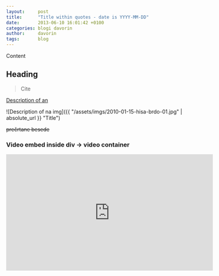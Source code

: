 ```yaml
---
layout:     post
title:      "Title within quotes - date is YYYY-MM-DD"
date:       2013-06-10 16:01:42 +0100
categories: blogi davorin
author:		davorin
tags:		blog
---
```


Content

## Heading

> Cite

[Description of an](http://url.com)

![Description of na img]({{ "/assets/imgs/2010-01-15-hisa-brdo-01.jpg" | absolute_url }} "Title")

~~prečrtane besede~~

### Video embed inside div -> video container
<div class="video-container">
	<iframe width="560" height="315" src="https://www.youtube.com/embed/IyjL0yDwGrU" frameborder="0" allow="autoplay; encrypted-media" allowfullscreen></iframe>
</div>
